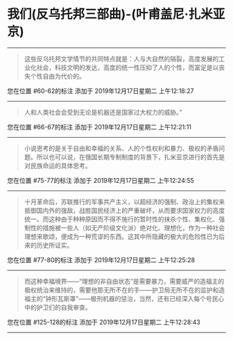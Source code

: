# 我们(反乌托邦三部曲)-(叶甫盖尼·扎米亚京)

---

> 这些反乌托邦文学情节的共同特点就是：人与大自然的隔裂，高度发展的工业化社会，科技文明的发达，高度的统一性压抑了人的个性，而富足是以丧失个性自由为代价的。

您在位置 #60-62的标注 添加于 2019年12月17日星期二 上午12:18:27

---

> 人和人类社会会受到无论是机器还是国家过大权力的威胁。”

您在位置 #66-67的标注 添加于 2019年12月17日星期二 上午12:21:11

---

> 小说思考的是关于自由和幸福的关系、人的个性权利和暴力、极权的矛盾问题。所以也可以说，在俄国长期专制制度的背景下，扎米亚京进行的首先是对民族命运的具体思考。

您在位置 #75-77的标注 添加于 2019年12月17日星期二 上午12:24:55

---

> 十月革命后，苏联推行的军事共产主义，以超经济的强制、政治上的集权来抵御国内外的强敌，战胜国民经济上的严重破坏，从而要求国家权力的高度统一。而这种由于种种原因而不得不施行的暂时性的抹杀个性、集权化、强制性的措施被一些人（如无产阶级文化派）绝对化、理想化，作为一种社会理想来歌颂，便成为一种荒谬的东西。这其中所隐藏的极大的危险性已为后来的历史所证实。

您在位置 #77-80的标注 添加于 2019年12月17日星期二 上午12:25:28

---

> 而这种幸福境界——“理想的非自由状态”是需要暴力，需要威严的造福主的极权统治来维持的，需要他那无所不在的手——护卫局无所不在的监护和造福主的“钟形瓦斯罩”——极刑机器的惩治，当然，还有已经深入每个号民心中的护卫们的自我审查。

您在位置 #125-128的标注 添加于 2019年12月17日星期二 上午12:28:43

---

